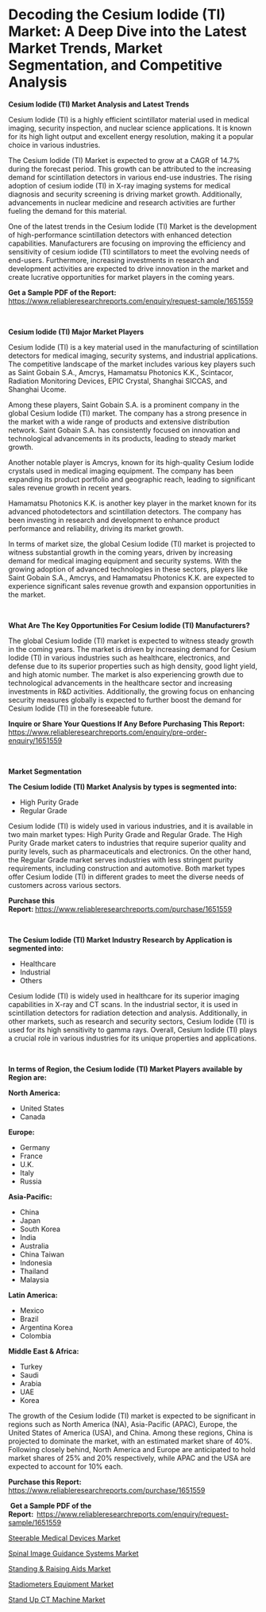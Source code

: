<p><h1>Decoding the Cesium Iodide (Tl) Market: A Deep Dive into the Latest Market Trends, Market Segmentation, and Competitive Analysis</h1></p><p><strong>Cesium Iodide (Tl) Market Analysis and Latest Trends</strong></p>
<p><p>Cesium Iodide (Tl) is a highly efficient scintillator material used in medical imaging, security inspection, and nuclear science applications. It is known for its high light output and excellent energy resolution, making it a popular choice in various industries.</p><p>The Cesium Iodide (Tl) Market is expected to grow at a CAGR of 14.7% during the forecast period. This growth can be attributed to the increasing demand for scintillation detectors in various end-use industries. The rising adoption of cesium iodide (Tl) in X-ray imaging systems for medical diagnosis and security screening is driving market growth. Additionally, advancements in nuclear medicine and research activities are further fueling the demand for this material.</p><p>One of the latest trends in the Cesium Iodide (Tl) Market is the development of high-performance scintillation detectors with enhanced detection capabilities. Manufacturers are focusing on improving the efficiency and sensitivity of cesium iodide (Tl) scintillators to meet the evolving needs of end-users. Furthermore, increasing investments in research and development activities are expected to drive innovation in the market and create lucrative opportunities for market players in the coming years.</p></p>
<p><strong>Get a Sample PDF of the Report:&nbsp;</strong> <a href="https://www.reliableresearchreports.com/enquiry/request-sample/1651559">https://www.reliableresearchreports.com/enquiry/request-sample/1651559</a></p>
<p>&nbsp;</p>
<p><strong>Cesium Iodide (Tl) Major Market Players</strong></p>
<p><p>Cesium Iodide (Tl) is a key material used in the manufacturing of scintillation detectors for medical imaging, security systems, and industrial applications. The competitive landscape of the market includes various key players such as Saint Gobain S.A., Amcrys, Hamamatsu Photonics K.K., Scintacor, Radiation Monitoring Devices, EPIC Crystal, Shanghai SICCAS, and Shanghai Ucome.</p><p>Among these players, Saint Gobain S.A. is a prominent company in the global Cesium Iodide (Tl) market. The company has a strong presence in the market with a wide range of products and extensive distribution network. Saint Gobain S.A. has consistently focused on innovation and technological advancements in its products, leading to steady market growth. </p><p>Another notable player is Amcrys, known for its high-quality Cesium Iodide crystals used in medical imaging equipment. The company has been expanding its product portfolio and geographic reach, leading to significant sales revenue growth in recent years.</p><p>Hamamatsu Photonics K.K. is another key player in the market known for its advanced photodetectors and scintillation detectors. The company has been investing in research and development to enhance product performance and reliability, driving its market growth.</p><p>In terms of market size, the global Cesium Iodide (Tl) market is projected to witness substantial growth in the coming years, driven by increasing demand for medical imaging equipment and security systems. With the growing adoption of advanced technologies in these sectors, players like Saint Gobain S.A., Amcrys, and Hamamatsu Photonics K.K. are expected to experience significant sales revenue growth and expansion opportunities in the market.</p></p>
<p>&nbsp;</p>
<p><strong>What Are The Key Opportunities For Cesium Iodide (Tl) Manufacturers?</strong></p>
<p><p>The global Cesium Iodide (Tl) market is expected to witness steady growth in the coming years. The market is driven by increasing demand for Cesium Iodide (Tl) in various industries such as healthcare, electronics, and defense due to its superior properties such as high density, good light yield, and high atomic number. The market is also experiencing growth due to technological advancements in the healthcare sector and increasing investments in R&D activities. Additionally, the growing focus on enhancing security measures globally is expected to further boost the demand for Cesium Iodide (Tl) in the foreseeable future.</p></p>
<p><strong>Inquire or Share Your Questions If Any Before Purchasing This Report:</strong> <a href="https://www.reliableresearchreports.com/enquiry/pre-order-enquiry/1651559">https://www.reliableresearchreports.com/enquiry/pre-order-enquiry/1651559</a></p>
<p>&nbsp;</p>
<p><strong>Market Segmentation</strong></p>
<p><strong>The Cesium Iodide (Tl) Market Analysis by types is segmented into:</strong></p>
<p><ul><li>High Purity Grade</li><li>Regular Grade</li></ul></p>
<p><p>Cesium Iodide (Tl) is widely used in various industries, and it is available in two main market types: High Purity Grade and Regular Grade. The High Purity Grade market caters to industries that require superior quality and purity levels, such as pharmaceuticals and electronics. On the other hand, the Regular Grade market serves industries with less stringent purity requirements, including construction and automotive. Both market types offer Cesium Iodide (Tl) in different grades to meet the diverse needs of customers across various sectors.</p></p>
<p><strong>Purchase this Report:&nbsp;</strong><a href="https://www.reliableresearchreports.com/purchase/1651559">https://www.reliableresearchreports.com/purchase/1651559</a></p>
<p>&nbsp;</p>
<p><strong>The Cesium Iodide (Tl) Market Industry Research by Application is segmented into:</strong></p>
<p><ul><li>Healthcare</li><li>Industrial</li><li>Others</li></ul></p>
<p><p>Cesium Iodide (Tl) is widely used in healthcare for its superior imaging capabilities in X-ray and CT scans. In the industrial sector, it is used in scintillation detectors for radiation detection and analysis. Additionally, in other markets, such as research and security sectors, Cesium Iodide (Tl) is used for its high sensitivity to gamma rays. Overall, Cesium Iodide (Tl) plays a crucial role in various industries for its unique properties and applications.</p></p>
<p>&nbsp;</p>
<p><strong>In terms of Region, the Cesium Iodide (Tl) Market Players available by Region are:</strong></p>
<p>
    <p> <strong> North America: </strong>
        <ul>
            <li>United States</li>
            <li>Canada</li>
        </ul>
        </p> 
    <p> <strong> Europe: </strong>
        <ul>
            <li>Germany</li>
            <li>France</li>
            <li>U.K.</li>
            <li>Italy</li>
            <li>Russia</li>
        </ul>
        </p> 
    <p> <strong> Asia-Pacific: </strong>
        <ul>
            <li>China</li>
            <li>Japan</li>
            <li>South Korea</li>
            <li>India</li>
            <li>Australia</li>
            <li>China Taiwan</li>
            <li>Indonesia</li>
            <li>Thailand</li>
            <li>Malaysia</li>
        </ul>
        </p> 
    <p> <strong> Latin America: </strong>
        <ul>
            <li>Mexico</li>
            <li>Brazil</li>
            <li>Argentina Korea</li>
            <li>Colombia</li>
        </ul>
        </p> 
    <p> <strong> Middle East & Africa: </strong>
        <ul>
            <li>Turkey</li>
            <li>Saudi</li>
            <li>Arabia</li>
            <li>UAE</li>
            <li>Korea</li>
        </ul>
    </p>
    </p>
<p><p>The growth of the Cesium Iodide (Tl) market is expected to be significant in regions such as North America (NA), Asia-Pacific (APAC), Europe, the United States of America (USA), and China. Among these regions, China is projected to dominate the market, with an estimated market share of 40%. Following closely behind, North America and Europe are anticipated to hold market shares of 25% and 20% respectively, while APAC and the USA are expected to account for 10% each.</p></p>
<p><strong>Purchase this Report: </strong><a href="https://www.reliableresearchreports.com/purchase/1651559">https://www.reliableresearchreports.com/purchase/1651559</a></p>
<p>&nbsp;<strong>Get a Sample PDF of the Report:&nbsp;&nbsp;</strong><a href="https://www.reliableresearchreports.com/enquiry/request-sample/1651559">https://www.reliableresearchreports.com/enquiry/request-sample/1651559</a></p>
<p><strong></strong></p>
<p><p><a href="https://medium.com/@faithterry767/steerable-medical-devices-market-size-reveals-the-best-marketing-channels-in-global-industry-007b67330e43">Steerable Medical Devices Market</a></p><p><a href="https://medium.com/@charityrice25/spinal-image-guidance-systems-market-size-market-outlook-and-market-forecast-2024-to-2031-a8475091657e">Spinal Image Guidance Systems Market</a></p><p><a href="https://medium.com/@faithterry767/standing-amp-raising-aids-market-research-report-its-history-and-forecast-2024-to-2031-0531b1a09807">Standing & Raising Aids Market</a></p><p><a href="https://medium.com/p/8e57ebe809b9/edit">Stadiometers Equipment Market</a></p><p><a href="https://medium.com/@faithterry767/stand-up-ct-machine-market-trends-forecast-and-competitive-analysis-to-2031-dc63dc127d2f">Stand Up CT Machine Market</a></p></p>